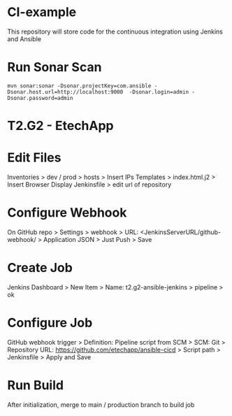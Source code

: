 # CI-example
This repository will store code for the continuous integration using Jenkins and Ansible

# Run Sonar Scan

```
mvn sonar:sonar -Dsonar.projectKey=com.ansible -Dsonar.host.url=http://localhost:9000  -Dsonar.login=admin -Dsonar.password=admin

```
# T2.G2 - EtechApp
# Edit Files
Inventories > dev / prod > hosts > Insert IPs
Templates > index.html.j2 > Insert Browser Display
Jenkinsfile > edit url of repository

# Configure Webhook
On GitHub repo > Settings > webhook > URL: <JenkinsServerURL/github-webhook/ > Application JSON > Just Push > Save

# Create Job
Jenkins Dashboard > New Item > Name: t2.g2-ansible-jenkins > pipeline > ok

# Configure Job
GitHub webhook trigger > Definition: Pipeline script from SCM > SCM: Git > Repository URL: https://github.com/etechapp/ansible-cicd > Script path > Jenkinsfile > Apply and Save

# Run Build
After initialization, merge to main / production branch to build job
